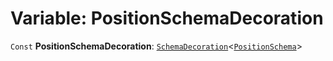 # Variable: PositionSchemaDecoration

`Const` **PositionSchemaDecoration**: [`SchemaDecoration`](/en/auto-docs/fixed-layout-editor/interfaces/SchemaDecoration-1.md)<[`PositionSchema`](/en/auto-docs/fixed-layout-editor/interfaces/PositionSchema.md)>
